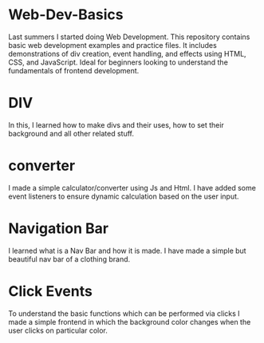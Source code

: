 # Web-Dev-Basics
Last summers I started doing Web Development. This repository contains basic web development examples and practice files. It includes demonstrations of div creation, event handling, and effects using HTML, CSS, and JavaScript. Ideal for beginners looking to understand the fundamentals of frontend development.

# DIV
In this, I learned how to make divs and their uses, how to set their background and all other related stuff.

# converter
I made a simple calculator/converter using Js and Html. I have added some event listeners to ensure dynamic calculation based on the user input.

# Navigation Bar
I learned what is a Nav Bar and how it is made. I have made a simple but beautiful nav bar of a clothing brand.

# Click Events
To understand the basic functions which can be performed via clicks I made a simple frontend in which the background color changes when the user clicks on particular color. 

